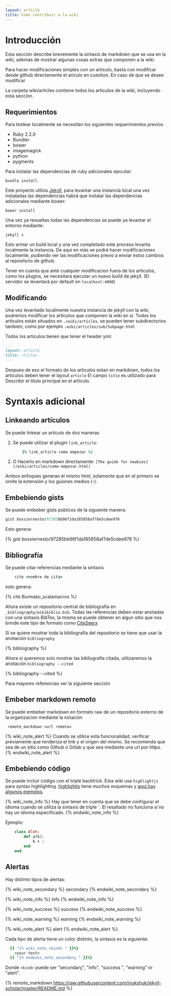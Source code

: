 ```yaml
---
layout: article
title: Como contribuir a la wiki
---
```


# Introducción

Esta sección describe brevemente la sintaxis de markdown que se usa en la wiki, además de mostrar 
algunas cosas extras que componen a la wiki.

Para hacer modificaciones simples con un articulo, basta con modificar desde github directamente el ariculo en cuestion.
En caso de que se desee modificar 


La carpeta wiki/articles contiene todos los articulos de la wiki, incluyendo esta sección.

## Requerimientos

Para testear localmente se necesitan los siguientes requerimientos previos.

* Ruby 2.2.0
* Bundler
* bower
* imagemagick
* python
* pygments


Para instalar las dependencias de ruby adicionales ejecutar:

```
bundle install
```

Este proyecto utiliza [Jekyll](http://jekyllrb.com/), para levantar una instancia local una vez instaladas las dependencias habrá que instalar
las dependencias adicionales mediante bower:

```
bower install
```

Una vez ya resueltas todas las dependencias se puede ya levantar el entorno mediante:

```
jekyll s
```

Esto armar un build local y una vez completado este proceso levanta localmente la instancia. 
De aqui en más se podrá hacer modificaciones localmente, pudiendo ver las modificaciones previo a enviar estos cambios
al repositorio de github. 

Tener en cuenta que ante cualquier modificacion fuera de los articulos, como los plugins, se necesitará ejecutar un 
nuevo build de jekyll. (El servidor se levantará por default en `localhost:4000`)

## Modificando

Una vez levantado localmente nuestra instancia de jekyll con la wiki, podremos modificar los articulos que componen
la wiki en sí. Todos los articulos están situados en  `./wiki/articles`, se pueden tener subdirectorios tambien, como
por ejemplo `.wiki/articles/sub/Subpage.html`

Todos los articulos tienen que tener el header yml:

```markdown
---
layout: article
title: <title>
---
```

Despues de eso el formato de los articulos estan en markdown, todos los articulos deben tener el layout `article` 
El campo `title` es utilizado para Describir el titulo principal en el artículo.

# Syntaxis adicional

## Linkeando artículos

Se puede linkear un artículo de dos maneras

1. Se puede utilizar el plugin `link_article`:
    ```ruby
        {% link_article como empezar %}
    ```
2. O Hacerlo en markdown directamente:
   `[The guide for newbies](/wiki/articles/como-empezar.html)`

Ambos enfoques generan el mismo html, solamente que en el primero se omite la extensión y los guiones medios (-).

## Embebiendo gists

Se puede embeber gists publicos de la siguiente manera:

```ruby
gist bossiernesto/97285bb96f1da185858af7de5cdee978
```

Esto genera:

{% gist bossiernesto/97285bb96f1da185858af7de5cdee978 %}

## Bibliografía

Se puede citar referencias mediante la sintaxis

```ruby
    cite <nombre de cita>
```
esto genera:

{% cite Burmako_scalamacros %}

Ahora existe un repositorio central de bibliografia en `_bibliography/wikibiblio.bib`. Todas las referencias deben estar
anotadas con una sintaxis BibTex, la misma se puede obtener en algun sitio que nos brinde este tipo de formato como [CiteSeerx](http://citeseerx.ist.psu.edu/)

Si se quiere mostrar toda la bibliografía del repositorio se tiene que usar la anotación `bibliography`

{% bibliography %}

Ahora si queremos solo mostrar las bibliografía citada, utilizaremos la anotación `bibliography --cited`

{% bibliography --cited %} 

Para mayores referencias ver la siguiente sección

## Embeber markdown remoto

Se puede embeber markdown en formato raw de un repositorio externo de la organizacion mediante la notación

` remote_markdown <url remota>`

{% wiki_note_alert %}
  Cuando se utilice esta funcionalidad, verificar previamente que renderiza el link y el origen del mismo. Se recomienda
  que sea de un sitio como Github o Gitlab y que sea mediante una url por https.
{% endwiki_note_alert %}

## Embebiendo código

Se puede incluir código con el triple backtrick. Esta wiki usa `highlightjs` para syntax highlighting. 
[highlightjs](https://highlightjs.org/) tiene muchos esquemas y 
[aquí hay algunos ejemplos](https://highlightjs.org/static/demo/).

{% wiki_note_info %}
Hay que tener en cuenta que se debe configurar el idioma cuando se utiliza la sintaxis de triple \`. 
El resaltado no funciona si no hay un idioma especificado.
{% endwiki_note_info %}

Ejemplo:
```ruby
    class Bleh:
        def a(b):
            b + 1
        end
    end
```


## Alertas

Hay distinto tipos de alertas:

{% wiki_note_secondary %}
  secondary
{% endwiki_note_secondary %}

{% wiki_note_info %}
  info
{% endwiki_note_info %}

{% wiki_note_success %}
  success
{% endwiki_note_success %}

{% wiki_note_warning %}
  warning
{% endwiki_note_warning %}

{% wiki_note_alert %}
  alert
{% endwiki_note_alert %}

Cada tipo de alerta tiene un color distinto, la sintaxis es la siguiente:

```ruby
  {{ "{% wiki_note_<kind> " }}%}
    <your text>
  {{ "{% endwiki_note_secondary " }}%}
```

Donde `<kind>` puede ser "secondary", "info", "success ", "warning" or
"alert".

{% remote_markdown https://raw.githubusercontent.com/inukshuk/jekyll-scholar/master/README.md %}